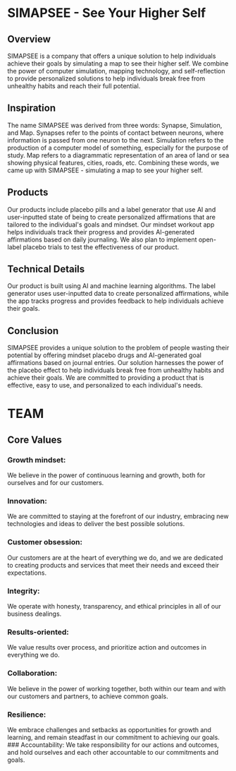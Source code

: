 
# SIMAPSEE - See Your Higher Self
## Overview
SIMAPSEE is a company that offers a unique solution to help individuals achieve their goals by simulating a map to see their higher self. We combine the power of computer simulation, mapping technology, and self-reflection to provide personalized solutions to help individuals break free from unhealthy habits and reach their full potential.

## Inspiration
The name SIMAPSEE was derived from three words: Synapse, Simulation, and Map. Synapses refer to the points of contact between neurons, where information is passed from one neuron to the next. Simulation refers to the production of a computer model of something, especially for the purpose of study. Map refers to a diagrammatic representation of an area of land or sea showing physical features, cities, roads, etc. Combining these words, we came up with SIMAPSEE - simulating a map to see your higher self.

## Products
Our products include placebo pills and a label generator that use AI and user-inputted state of being to create personalized affirmations that are tailored to the individual's goals and mindset. Our mindset workout app helps individuals track their progress and provides AI-generated affirmations based on daily journaling. We also plan to implement open-label placebo trials to test the effectiveness of our product.

## Technical Details
Our product is built using AI and machine learning algorithms. The label generator uses user-inputted data to create personalized affirmations, while the app tracks progress and provides feedback to help individuals achieve their goals.

## Conclusion
SIMAPSEE provides a unique solution to the problem of people wasting their potential by offering mindset placebo drugs and AI-generated goal affirmations based on journal entries. Our solution harnesses the power of the placebo effect to help individuals break free from unhealthy habits and achieve their goals. We are committed to providing a product that is effective, easy to use, and personalized to each individual's needs.

# TEAM

## Core Values

### Growth mindset:	
We believe in the power of continuous learning and growth, both for ourselves and for our customers.
### Innovation: 	
We are committed to staying at the forefront of our industry, embracing new technologies and ideas to deliver the best possible solutions.		
### Customer obsession: 	
Our customers are at the heart of everything we do, and we are dedicated to creating products and services that meet their needs and exceed their expectations.
### Integrity: 	
We operate with honesty, transparency, and ethical principles in all of our business dealings.
### Results-oriented: 	
We value results over process, and prioritize action and outcomes in everything we do.
### Collaboration: 	
We believe in the power of working together, both within our team and with our customers and partners, to achieve common goals.
### Resilience: 	
We embrace challenges and setbacks as opportunities for growth and learning, and remain steadfast in our commitment to achieving our goals.					### Accountability: 	We take responsibility for our actions and outcomes, and hold ourselves and each other accountable to our commitments and goals.											
